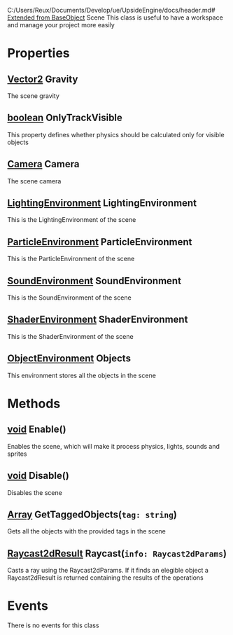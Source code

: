 C:/Users/Reux/Documents/Develop/ue/UpsideEngine/docs/header.md# [Extended from BaseObject](BaseObject.md) Scene 
This class is useful to have a workspace and manage your project more easily
	 
# Properties

## [Vector2](Vector2.md) Gravity
The scene gravity
  
## [boolean](boolean.md) OnlyTrackVisible
This property defines whether physics should be calculated only for visible objects
  
## [Camera](Camera.md) Camera
The scene camera
  
## [LightingEnvironment](LightingEnvironment.md) LightingEnvironment
This is the LightingEnvironment of the scene
  
## [ParticleEnvironment](ParticleEnvironment.md) ParticleEnvironment
This is the ParticleEnvironment of the scene
  
## [SoundEnvironment](SoundEnvironment.md) SoundEnvironment
This is the SoundEnvironment of the scene
  
## [ShaderEnvironment](ShaderEnvironment.md) ShaderEnvironment
This is the ShaderEnvironment of the scene

## [ObjectEnvironment](ObjectEnvironment.md) Objects
This environment stores all the objects in the scene
  


# Methods
## [void](https://create.roblox.com/docs/scripting/luau/tables#arrays) Enable() 
 Enables the scene, which will make it process physics, lights, sounds and sprites
	
## [void](https://create.roblox.com/docs/scripting/luau/tables#arrays) Disable() 
 Disables the scene
	
## [Array<string>](https://create.roblox.com/docs/scripting/luau/tables#arrays) GetTaggedObjects(`tag: string`) 
 Gets all the objects with the provided tags in the scene
	
## [Raycast2dResult](/documentation/datatypes/Raycast2DResult.html) Raycast(`info: Raycast2dParams`) 
 Casts a ray using the Raycast2dParams. If it finds an elegible object a Raycast2dResult is returned containing the results of the operations
	


# Events
There is no events for this class


